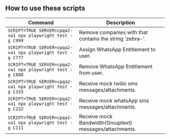 
## How to use these scripts
| Command | Description |
| --- | --- |
| `SCRIPT=TRUE SERVER=cpqa2-va1 npx playwright test -g C999` | Remove companies with that contains the string 'zebra-'. |
| `SCRIPT=TRUE SERVER=cpqa2-va1 npx playwright test -g C777` | Assign WhatsApp Entitlement to user. |
| `SCRIPT=TRUE SERVER=cpqa2-va1 npx playwright test -g C888` | Remove WhatsApp Entitlement from user. |
| `SCRIPT=TRUE SERVER=cpqa2-va1 npx playwright test -g C333` | Receive mock twilio sms messages/attachments. |
| `SCRIPT=TRUE SERVER=cpqa2-va1 npx playwright test -g C222` | Receive mock whatsApp sms messages/attachments. |
| `SCRIPT=TRUE SERVER=cpqa2-va1 npx playwright test -g C111` | Receive mock Bandwidth(Grouptext) messages/attachments. |
```